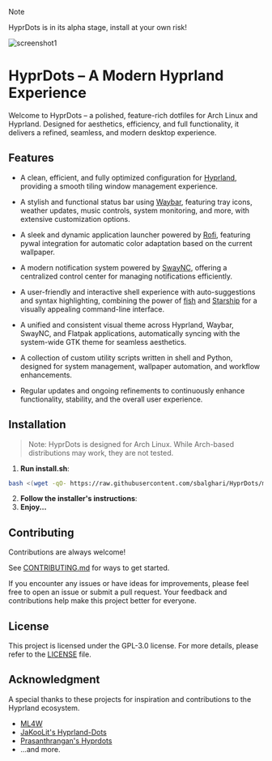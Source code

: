 > [!NOTE]
> HyprDots is in its alpha stage, install at your own risk!

![screenshot1](https://github.com/sbalghari/HyprDots/blob/main/assets/screenshot1.png)

# HyprDots – A Modern Hyprland Experience

Welcome to HyprDots – a polished, feature-rich dotfiles for Arch Linux and Hyprland. Designed for aesthetics, efficiency, and full functionality, it delivers a refined, seamless, and modern desktop experience.

## Features

- A clean, efficient, and fully optimized configuration for [Hyprland](https://github.com/vaxerski/hyprland), providing a smooth tiling window management experience.

- A stylish and functional status bar using [Waybar](https://github.com/Alexays/Waybar), featuring tray icons, weather updates, music controls, system monitoring, and more, with extensive customization options.

- A sleek and dynamic application launcher powered by [Rofi](https://github.com/davatorium/rofi), featuring pywal integration for automatic color adaptation based on the current wallpaper.

- A modern notification system powered by [SwayNC](https://github.com/ErikReider/SwayNotificationCenter), offering a centralized control center for managing notifications efficiently.

- A user-friendly and interactive shell experience with auto-suggestions and syntax highlighting, combining the power of [fish](https://fishshell.com/) and [Starship](https://github.com/starship/starship) for a visually appealing command-line interface.

- A unified and consistent visual theme across Hyprland, Waybar, SwayNC, and Flatpak applications, automatically syncing with the system-wide GTK theme for seamless aesthetics.

- A collection of custom utility scripts written in shell and Python, designed for system management, wallpaper automation, and workflow enhancements.

- Regular updates and ongoing refinements to continuously enhance functionality, stability, and the overall user experience.

## Installation

> Note: HyprDots is designed for Arch Linux. While Arch-based distributions may work, they are not tested.

1. **Run install.sh**:

```bash
bash <(wget -qO- https://raw.githubusercontent.com/sbalghari/HyprDots/main/install.sh)
```

2. **Follow the installer's instructions**:
3. **Enjoy...**

## Contributing

Contributions are always welcome!

See [CONTRIBUTING.md](https://github.com/sbalghari/HyprDots/blob/main/CONTRIBUTING.md) for ways to get started.

If you encounter any issues or have ideas for improvements, please feel free to open an issue or submit a pull request. Your feedback and contributions help make this project better for everyone.

## License

This project is licensed under the GPL-3.0 license. For more details, please refer to the [LICENSE](https://github.com/sbalghari/HyprDots/blob/main/LICENSE) file.

## Acknowledgment

A special thanks to these projects for inspiration and contributions to the Hyprland ecosystem.

- [ML4W](https://github.com/mylinuxforwork/dotfiles)
- [JaKooLit's Hyprland-Dots](https://github.com/JaKooLit/Hyprland-Dots)
- [Prasanthrangan's Hyprdots](https://github.com/prasanthrangan/hyprdots)
- ...and more.
